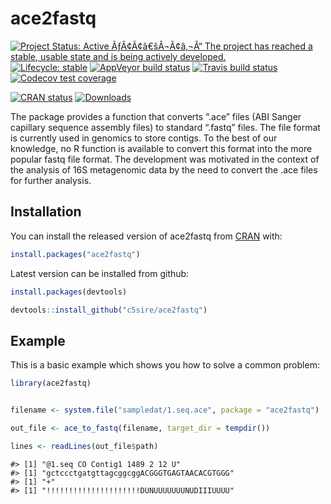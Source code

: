 
<!-- README.md is generated from README.Rmd. Please edit that file -->

# ace2fastq

<!-- badges: start -->

[![Project Status: Active ÃƒÂ¢Ã¢â€šÂ¬Ã¢â‚¬Å“ The project has reached a
stable, usable state and is being actively
developed.](https://www.repostatus.org/badges/latest/active.svg)](https://www.repostatus.org/#active)
[![Lifecycle:
stable](https://img.shields.io/badge/lifecycle-stable-brightgreen.svg)](https://www.tidyverse.org/lifecycle/#stable)
[![AppVeyor build
status](https://ci.appveyor.com/api/projects/status/github/c5sire/ace2fastq?branch=master&svg=true)](https://ci.appveyor.com/project/c5sire/ace2fastq)
[![Travis build
status](https://travis-ci.org/c5sire/ace2fastq.svg?branch=master)](https://travis-ci.org/c5sire/ace2fastq)
[![Codecov test
coverage](https://codecov.io/gh/c5sire/ace2fastq/branch/master/graph/badge.svg)](https://codecov.io/gh/c5sire/ace2fastq?branch=master)

[![CRAN
status](https://www.r-pkg.org/badges/version/ace2fastq)](https://CRAN.R-project.org/package=ace2fastq)
[![Downloads](https://cranlogs.r-pkg.org/badges/ace2fastq)](https://CRAN.R-project.org/package=ace2fastq)
<!-- badges: end -->

The package provides a function that converts “.ace” files (ABI Sanger
capillary sequence assembly files) to standard “.fastq” files. The file
format is currently used in genomics to store contigs. To the best of
our knowledge, no R function is available to convert this format into
the more popular fastq file format. The development was motivated in the
context of the analysis of 16S metagenomic data by the need to convert
the .ace files for further analysis.

## Installation

You can install the released version of ace2fastq from
[CRAN](https://CRAN.R-project.org) with:

``` r
install.packages("ace2fastq")
```

Latest version can be installed from github:

``` r
install.packages(devtools)

devtools::install_github("c5sire/ace2fastq")
```

## Example

This is a basic example which shows you how to solve a common problem:

``` r
library(ace2fastq)


filename <- system.file("sampledat/1.seq.ace", package = "ace2fastq")

out_file <- ace_to_fastq(filename, target_dir = tempdir())

lines <- readLines(out_file$path)
```

    #> [1] "@1.seq CO Contig1 1489 2 12 U"
    #> [1] "gctccctgatgttagcggcggACGGGTGAGTAACACGTGGG"
    #> [1] "+"
    #> [1] "!!!!!!!!!!!!!!!!!!!!!DUNUUUUUUUNUDIIIUUUU"
